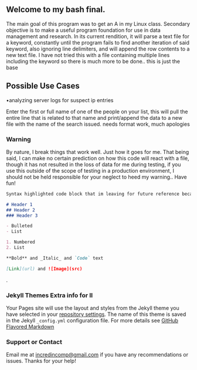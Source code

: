 ## Welcome to my bash final.

The main goal of this program was to get an A in my Linux class.  Secondary objective is to make a useful program foundation
for use in data management and research.  In its current rendition, it will parse a text file for a keyword, constantly until the program fails to find another iteration of said keyword, also ignoring line delimiters, and will append the row contents to a new text file.  I have not tried this with a file containing multiple lines including the keyword so there is much more to be done.. this is just the base  

## Possible Use Cases
•analyzing server logs for suspect ip entries


Enter the first or full name of one of the people on your list, this will
pull the entire line that is related to that name and print/append the data
to a new file with the name of the search issued.  needs format work,
much apologies
### Warning

By nature, I break things that work well.  Just how it goes for me. That being said, I can make no certain prediction on how this code will react with a file, though it has not resulted in the loss of data for me during testing, if you use this outside of the scope of testing in a production environment, I should not be held responsible for your neglect to heed my warning.. Have fun!

```markdown
Syntax highlighted code block that im leaving for future reference because i hate backup files.

# Header 1
## Header 2
### Header 3

- Bulleted
- List

1. Numbered
2. List

**Bold** and _Italic_ and `Code` text

[Link](url) and ![Image](src)
```

.

### Jekyll Themes Extra info for II

Your Pages site will use the layout and styles from the Jekyll theme you have selected in your [repository settings](https://github.com/incredincomp/greprow/settings). The name of this theme is saved in the Jekyll `_config.yml` configuration file.
For more details see [GitHub Flavored Markdown](https://guides.github.com/features/mastering-markdown/)
### Support or Contact

Email me at incredincomp@gmail.com if you have any recommendations or issues. Thanks for your help!
